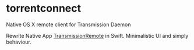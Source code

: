 # torrentconnect
Native OS X remote client for Transmission Daemon

Rewrite Native App [TransmissionRemote](https://github.com/turchenkoalex/TransmissionRemote) in Swift.
Minimalistic UI and simply behaviour.
